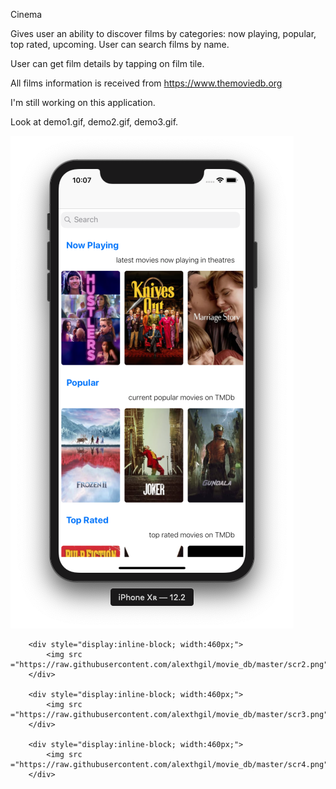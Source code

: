 Cinema

Gives user an ability to discover films by categories: now playing, popular, top rated, upcoming.
User can search films by name. 

User can get film details by tapping on film tile.

All films information is received from https://www.themoviedb.org

I'm still working on this application.

Look at demo1.gif, demo2.gif, demo3.gif.

<div style="display:block;" id="src">
        <div style="display:inline-block; width:460px;">
            <img src ="https://raw.githubusercontent.com/alexthgil/movie_db/master/scr1.png">
        </div>

        <div style="display:inline-block; width:460px;">
            <img src ="https://raw.githubusercontent.com/alexthgil/movie_db/master/scr2.png">
        </div>

        <div style="display:inline-block; width:460px;">
            <img src ="https://raw.githubusercontent.com/alexthgil/movie_db/master/scr3.png">
        </div>
        
        <div style="display:inline-block; width:460px;">
            <img src ="https://raw.githubusercontent.com/alexthgil/movie_db/master/scr4.png">
        </div>
</div>